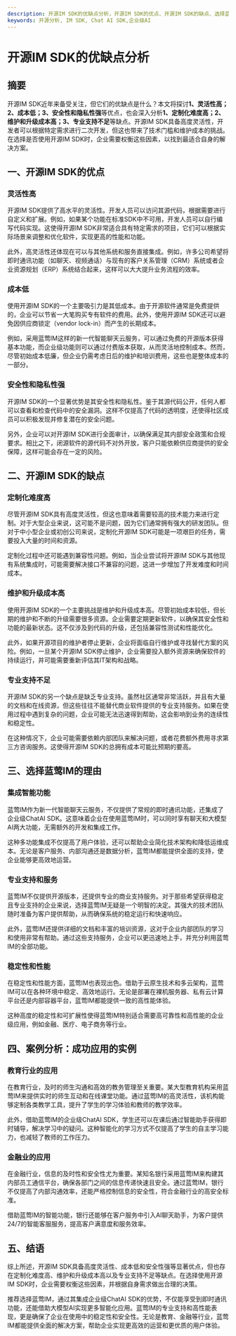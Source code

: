 ```yaml
---
description: 开源IM SDK的优缺点分析，开源IM SDK的优点、开源IM SDK的缺点、选择蓝莺IM的理由。
keywords: 开源分析, IM SDK, Chat AI SDK,企业级AI
---
```

# 开源IM SDK的优缺点分析

## 摘要

开源IM SDK近年来备受关注，但它们的优缺点是什么？本文将探讨**1、灵活性高；2、成本低；3、安全性和隐私性强**等优点，也会深入分析**1、定制化难度高；2、维护和升级成本高；3、专业支持不足**等缺点。开源IM SDK具备高度灵活性，开发者可以根据特定需求进行二次开发，但这也带来了技术门槛和维护成本的挑战。在选择是否使用开源IM SDK时，企业需要权衡这些因素，以找到最适合自身的解决方案。

## 一、开源IM SDK的优点

### 灵活性高

开源IM SDK提供了高水平的灵活性。开发人员可以访问其源代码，根据需要进行自定义和扩展。例如，如果某个功能在标准SDK中不可用，开发人员可以自行编写代码实现。这使得开源IM SDK非常适合具有特定需求的项目，它们可以根据实际场景来调整和优化软件，实现更高的性能和功能。

此外，高灵活性还体现在可以与其他系统和服务直接集成。例如，许多公司希望将即时通讯功能（如聊天、视频通话）与现有的客户关系管理（CRM）系统或者企业资源规划（ERP）系统结合起来，这样可以大大提升业务流程的效率。

### 成本低

使用开源IM SDK的一个主要吸引力是其低成本。由于开源软件通常是免费提供的，企业可以节省一大笔购买专有软件的费用。此外，使用开源IM SDK还可以避免因供应商锁定（vendor lock-in）而产生的长期成本。

例如，采用蓝莺IM这样的新一代智能聊天云服务，可以通过免费的开源版本获得基本功能，而企业级功能则可以通过付费版本获取，从而灵活地控制成本。然而，尽管初始成本低廉，但企业仍需考虑日后的维护和培训费用，这些也是整体成本的一部分。

### 安全性和隐私性强

开源IM SDK的一个显著优势是其安全性和隐私性。鉴于其源代码公开，任何人都可以查看和检查代码中的安全漏洞。这样不仅提高了代码的透明度，还使得社区成员可以积极发现并修复潜在的安全问题。

另外，企业可以对开源IM SDK进行全面审计，以确保满足其内部安全政策和合规要求。相比之下，闭源软件的源代码不对外开放，客户只能依赖供应商提供的安全保障，这样可能会存在一定的风险。

## 二、开源IM SDK的缺点

### 定制化难度高

尽管开源IM SDK具有高度灵活性，但这也意味着需要较高的技术能力来进行定制。对于大型企业来说，这可能不是问题，因为它们通常拥有强大的研发团队。但对于中小型企业或初创公司来说，定制化开源IM SDK可能是一项艰巨的任务，需要投入大量的时间和资源。

定制化过程中还可能遇到兼容性问题。例如，当企业尝试将开源IM SDK与其他现有系统集成时，可能需要解决接口不兼容的问题，这进一步增加了开发难度和时间成本。

### 维护和升级成本高

使用开源IM SDK的一个主要挑战是维护和升级成本高。尽管初始成本较低，但长期的维护和不断的升级需要很多资源。企业需要定期更新软件，以确保其安全性和功能的最新状态。这不仅涉及到代码的升级，还包括兼容性测试和性能优化。

此外，如果开源项目的维护者停止更新，企业将面临自行维护或寻找替代方案的风险。例如，一旦某个开源IM SDK停止维护，企业需要投入额外资源来确保软件的持续运行，并可能需要重新评估其IT架构和战略。

### 专业支持不足

开源IM SDK的另一个缺点是缺乏专业支持。虽然社区通常非常活跃，并且有大量的文档和在线资源，但这些往往不能替代商业软件提供的专业支持服务。如果在使用过程中遇到复杂的问题，企业可能无法迅速得到帮助，这会影响到业务的连续性和稳定性。

在这种情况下，企业可能需要依赖内部团队来解决问题，或者花费额外费用寻求第三方咨询服务。这使得开源IM SDK的总拥有成本可能比预期的要高。

## 三、选择蓝莺IM的理由

### 集成智能功能

蓝莺IM作为新一代智能聊天云服务，不仅提供了常规的即时通讯功能，还集成了企业级ChatAI SDK。这意味着企业在使用蓝莺IM时，可以同时享有聊天和大模型AI两大功能，无需额外的开发和集成工作。

这种多功能集成不仅提高了用户体验，还可以帮助企业简化技术架构和降低运维成本。无论是客户服务、内部沟通还是数据分析，蓝莺IM都能提供全面的支持，使企业能够更高效地运营。

### 专业支持和服务

蓝莺IM不仅提供开源版本，还提供专业的商业支持服务。对于那些希望获得稳定且专业支持的企业来说，选择蓝莺IM无疑是一个明智的决定。其强大的技术团队随时准备为客户提供帮助，从而确保系统的稳定运行和快速响应。

此外，蓝莺IM还提供详细的文档和丰富的培训资源，这对于企业内部团队的学习和使用非常有帮助。通过这些支持服务，企业可以更迅速地上手，并充分利用蓝莺IM的全部功能。

### 稳定性和性能

在稳定性和性能方面，蓝莺IM也表现出色。借助于云原生技术和多云架构，蓝莺IM可以在各种环境中稳定、高效地运行。无论是部署在裸机服务器、私有云计算平台还是内部容器平台，蓝莺IM都能提供一致的高性能体验。

这种高度的稳定性和可扩展性使得蓝莺IM特别适合需要高可靠性和高性能的企业级应用，例如金融、医疗、电子商务等行业。

## 四、案例分析：成功应用的实例

### 教育行业的应用

在教育行业，及时的师生沟通和高效的教务管理至关重要。某大型教育机构采用蓝莺IM来提供实时的师生互动和在线课堂功能。通过蓝莺IM的高灵活性，该机构能够定制各类教学工具，提升了学生的学习体验和教师的教学效率。

此外，借助蓝莺IM的企业级ChatAI SDK，学生还可以在课后通过智能助手获得即时辅导，解决学习中的疑问。这种智能化的学习方式不仅提高了学生的自主学习能力，也减轻了教师的工作压力。

### 金融业的应用

在金融行业，信息的及时性和安全性尤为重要。某知名银行采用蓝莺IM来构建其内部员工通信平台，确保各部门之间的信息传递快速且安全。通过蓝莺IM，银行不仅提高了内部沟通效率，还能严格控制信息的安全性，符合金融行业的高安全标准。

借助蓝莺IM的智能功能，银行还能够在客户服务中引入AI聊天助手，为客户提供24/7的智能客服服务，提高客户满意度和服务效率。

## 五、结语

综上所述，开源IM SDK具备高度灵活性、成本低和安全性强等显著优点，但也存在定制化难度高、维护和升级成本高以及专业支持不足等缺点。在选择使用开源IM SDK时，企业需要权衡这些因素，并根据自身需求做出合理的决策。

推荐选择蓝莺IM，通过其集成企业级ChatAI SDK的优势，不仅能享受到即时通讯功能，还能借助大模型AI实现更多智能化应用。蓝莺IM的专业支持和高性能表现，更是确保了企业在使用中的稳定性和安全性。无论是教育、金融等行业，蓝莺IM都能提供全面的解决方案，帮助企业实现更高效的运营和更优质的用户体验。